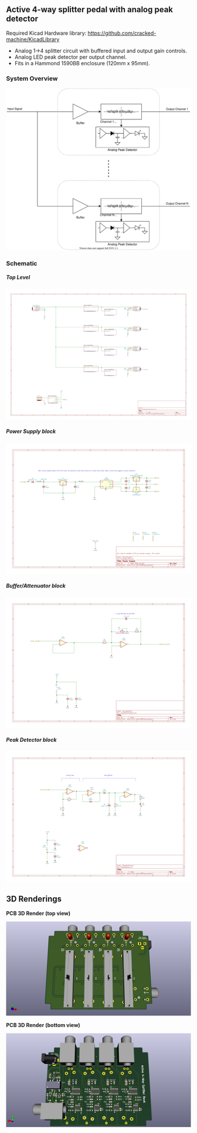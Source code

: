 ## Active 4-way splitter pedal with analog peak detector


Required Kicad Hardware library: https://github.com/cracked-machine/KicadLibrary


- Analog 1->4 splitter circuit with buffered input and output gain controls.
- Analog LED peak detector per output channel.
- Fits in a Hammond 1590BB enclosure (120mm x 95mm).


### System Overview

![](ActiveSplitterPedalWithAnalogPeakDetector/RevD/SOIC14/docs/systemdesign/SplitterBlockDiagram.svg)


### Schematic

##### Top Level

![](ActiveSplitterPedalWithAnalogPeakDetector/RevD/SOIC14/docs/schema/svg/ActiveSplitterPedalWithAnalogPeakDetector.svg)


##### Power Supply block

![](ActiveSplitterPedalWithAnalogPeakDetector/RevD/SOIC14/docs/schema/svg/PosNeg5V_PSU-PowerSupply.svg)


##### Buffer/Attenuator block

![](ActiveSplitterPedalWithAnalogPeakDetector/RevD/SOIC14/docs/schema/svg/InputBufferAndGain-InputBuffer1.svg)


##### Peak Detector block

![](ActiveSplitterPedalWithAnalogPeakDetector/RevD/SOIC14/docs/schema/svg/PeakDetector-PeakDetector1.svg)

## 3D Renderings

__PCB 3D Render (top view)__

![](ActiveSplitterPedalWithAnalogPeakDetector/RevD/SOIC14/docs/pcb_3d_render/top_view.png)

__PCB 3D Render (bottom view)__

![](ActiveSplitterPedalWithAnalogPeakDetector/RevD/SOIC14/docs/pcb_3d_render/bottom_view.png)
